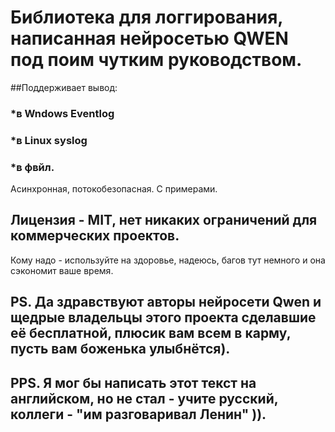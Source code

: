 # Библиотека для логгирования, написанная нейросетью QWEN под поим чутким руководством.
##Поддерживает вывод:
### *в Wndows Eventlog
### *в Linux syslog
### *в фвйл.
Асинхронная, потокобезопасная.
С примерами.
## Лицензия - MIT, нет никаких ограничений для коммерческих проектов. 
Кому надо - используйте на здоровье, надеюсь, багов тут немного и она сэкономит ваше время.

## PS. Да здравствуют авторы нейросети Qwen и щедрые владельцы этого проекта сделавшие её бесплатной, плюсик вам всем в карму, пусть вам боженька улыбнётся). 
## PPS. Я мог бы написать этот текст на английском, но не стал - учите русский, коллеги - "им разговаривал Ленин" )). 
